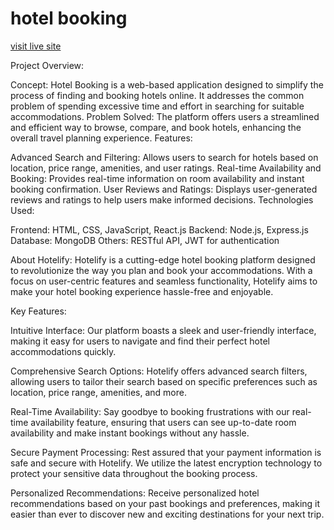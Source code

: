 # hotel booking

[visit live site](http://obtainable-name.surge.sh/)

Project Overview:

Concept: Hotel Booking is a web-based application designed to simplify the process of finding and booking hotels online. It addresses the common problem of spending excessive time and effort in searching for suitable accommodations.
Problem Solved: The platform offers users a streamlined and efficient way to browse, compare, and book hotels, enhancing the overall travel planning experience.
Features:

Advanced Search and Filtering:
Allows users to search for hotels based on location, price range, amenities, and user ratings.
Real-time Availability and Booking:
Provides real-time information on room availability and instant booking confirmation.
User Reviews and Ratings:
Displays user-generated reviews and ratings to help users make informed decisions.
Technologies Used:

Frontend: HTML, CSS, JavaScript, React.js
Backend: Node.js, Express.js
Database: MongoDB
Others: RESTful API, JWT for authentication


About Hotelify:
Hotelify is a cutting-edge hotel booking platform designed to revolutionize the way you plan and book your accommodations. With a focus on user-centric features and seamless functionality, Hotelify aims to make your hotel booking experience hassle-free and enjoyable.

Key Features:

Intuitive Interface: Our platform boasts a sleek and user-friendly interface, making it easy for users to navigate and find their perfect hotel accommodations quickly.

Comprehensive Search Options:
 Hotelify offers advanced search filters, allowing users to tailor their search based on specific preferences such as location, price range, amenities, and more.

Real-Time Availability:
 Say goodbye to booking frustrations with our real-time availability feature, ensuring that users can see up-to-date room availability and make instant bookings without any hassle.

Secure Payment Processing:
 Rest assured that your payment information is safe and secure with Hotelify. We utilize the latest encryption technology to protect your sensitive data throughout the booking process.

Personalized Recommendations:
 Receive personalized hotel recommendations based on your past bookings and preferences, making it easier than ever to discover new and exciting destinations for your next trip.
